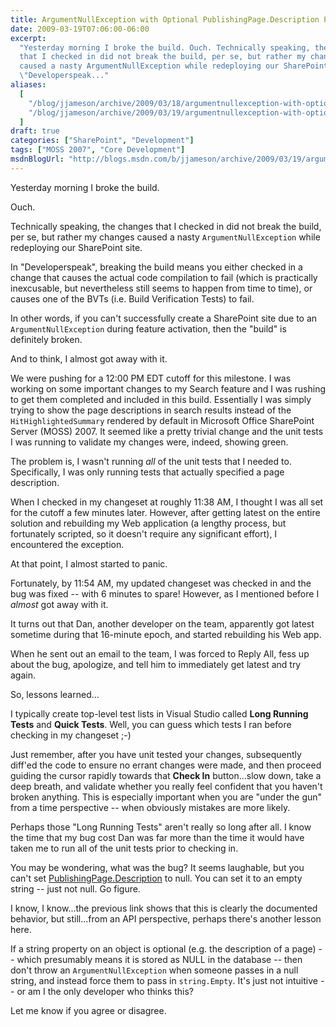 ```yaml
---
title: ArgumentNullException with Optional PublishingPage.Description Property (with some thoughts on breaking the build, too)
date: 2009-03-19T07:06:00-06:00
excerpt:
  "Yesterday morning I broke the build. Ouch. Technically speaking, the changes
  that I checked in did not break the build, per se, but rather my changes
  caused a nasty ArgumentNullException while redeploying our SharePoint site. In
  \"Developerspeak..."
aliases:
  [
    "/blog/jjameson/archive/2009/03/18/argumentnullexception-with-optional-publishingpage-description-property-with-some-thoughts-on-breaking-the-build-too.aspx",
    "/blog/jjameson/archive/2009/03/19/argumentnullexception-with-optional-publishingpage-description-property-with-some-thoughts-on-breaking-the-build-too.aspx",
  ]
draft: true
categories: ["SharePoint", "Development"]
tags: ["MOSS 2007", "Core Development"]
msdnBlogUrl: "http://blogs.msdn.com/b/jjameson/archive/2009/03/19/argumentnullexception-with-optional-publishingpage-description-property-with-some-thoughts-on-breaking-the-build-too.aspx"
---
```


Yesterday morning I broke the build.

Ouch.

Technically speaking, the changes that I checked in did not break the build, per
se, but rather my changes caused a nasty `ArgumentNullException` while
redeploying our SharePoint site.

In "Developerspeak", breaking the build means you either checked in a change
that causes the actual code compilation to fail (which is practically
inexcusable, but nevertheless still seems to happen from time to time), or
causes one of the BVTs (i.e. Build Verification Tests) to fail.

In other words, if you can't successfully create a SharePoint site due to an
`ArgumentNullException` during feature activation, then the "build" is
definitely broken.

And to think, I almost got away with it.

We were pushing for a 12:00 PM EDT cutoff for this milestone. I was working on
some important changes to my Search feature and I was rushing to get them
completed and included in this build. Essentially I was simply trying to show
the page descriptions in search results instead of the `HitHighlightedSummary`
rendered by default in Microsoft Office SharePoint Server (MOSS) 2007. It seemed
like a pretty trivial change and the unit tests I was running to validate my
changes were, indeed, showing green.

The problem is, I wasn't running _all_ of the unit tests that I needed to.
Specifically, I was only running tests that actually specified a page
description.

When I checked in my changeset at roughly 11:38 AM, I thought I was all set for
the cutoff a few minutes later. However, after getting latest on the entire
solution and rebuilding my Web application (a lengthy process, but fortunately
scripted, so it doesn't require any significant effort), I encountered the
exception.

At that point, I almost started to panic.

Fortunately, by 11:54 AM, my updated changeset was checked in and the bug was
fixed -- with 6 minutes to spare! However, as I mentioned before I _almost_ got
away with it.

It turns out that Dan, another developer on the team, apparently got latest
sometime during that 16-minute epoch, and started rebuilding his Web app.

When he sent out an email to the team, I was forced to Reply All, fess up about
the bug, apologize, and tell him to immediately get latest and try again.

So, lessons learned...

I typically create top-level test lists in Visual Studio called **Long Running
Tests** and **Quick Tests**. Well, you can guess which tests I ran before
checking in my changeset ;-)

Just remember, after you have unit tested your changes, subsequently diff'ed the
code to ensure no errant changes were made, and then proceed guiding the cursor
rapidly towards that **Check In** button...slow down, take a deep breath, and
validate whether you really feel confident that you haven't broken anything.
This is especially important when you are "under the gun" from a time
perspective -- when obviously mistakes are more likely.

Perhaps those "Long Running Tests" aren't really so long after all. I know the
time that my bug cost Dan was far more than the time it would have taken me to
run all of the unit tests prior to checking in.

You may be wondering, what was the bug? It seems laughable, but you can't set
[PublishingPage.Description](http://msdn.microsoft.com/en-us/library/microsoft.sharepoint.publishing.publishingpage.description.aspx)
to null. You can set it to an empty string -- just not null. Go figure.

I know, I know...the previous link shows that this is clearly the documented
behavior, but still...from an API perspective, perhaps there's another lesson
here.

If a string property on an object is optional (e.g. the description of a page)
-- which presumably means it is stored as NULL in the database -- then don't
throw an `ArgumentNullException` when someone passes in a null string, and
instead force them to pass in `string.Empty`. It's just not intuitive -- or am I
the only developer who thinks this?

Let me know if you agree or disagree.

